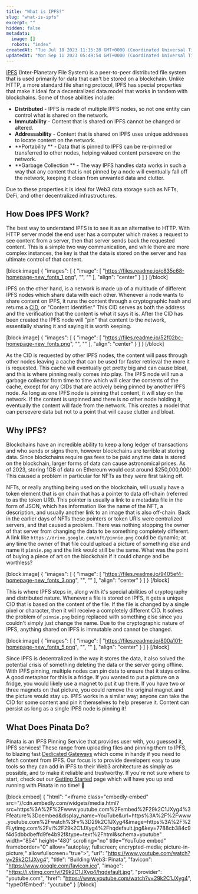 ```yaml
---
title: "What is IPFS?"
slug: "what-is-ipfs"
excerpt: ""
hidden: false
metadata: 
  image: []
  robots: "index"
createdAt: "Tue Jul 18 2023 11:15:28 GMT+0000 (Coordinated Universal Time)"
updatedAt: "Mon Sep 11 2023 05:49:54 GMT+0000 (Coordinated Universal Time)"
---
```

[IPFS](https://ipfs.io) (Inter-Planetary File System) is a peer-to-peer distributed file system that is used primarily for data that can't be stored on a blockchain. Unlike HTTP, a more standard file sharing protocol, IPFS has special properties that make it ideal for a decentralized data model that works in tandem with blockchains. Some of those abilities include:

- **Distributed** - IPFS is made of multiple IPFS nodes, so not one entity can control what is shared on the network.
- **Immutability** - Content that is shared on IPFS cannot be changed or altered.
- **Addressability** - Content that is shared on IPFS uses unique addresses to locate content on the network. 
- **Portability ** - Data that is pinned to IPFS can be re-pinned or transferred to other nodes, helping valued content persevere on the network.
- **Garbage Collection ** -  The way IPFS handles data works in such a way that any content that is not pinned by a node will eventually fall off the network, keeping it clean from unwanted data and clutter.

Due to these properties it is ideal for Web3 data storage such as NFTs, DeFi, and other decentralized infrastructures. 

## How Does IPFS Work?

The best way to understand IPFS is to see it as an alternative to HTTP. With HTTP server model the end user has a computer which makes a request to see content from a server, then that server sends back the requested content. This is a simple two way communication, and while there are more complex instances, the key is that the data is stored on the server and has ultimate control of that content. 

[block:image]
{
  "images": [
    {
      "image": [
        "https://files.readme.io/c835c68-homepage-new_fonts_1.png",
        "",
        ""
      ],
      "align": "center"
    }
  ]
}
[/block]


IPFS on the other hand, is a network is made up of a multitude of different IPFS nodes which share data with each other. Whenever a node wants to share content on IPFS, it runs the content through a cryptographic hash and returns a [CID](doc:cids), or "Content Identifier." This CID serves as both the address and the verification that the content is what it says it is. After the CID has been created the IPFS node will "pin" that content to the network, essentially sharing it and saying it is worth keeping. 

[block:image]
{
  "images": [
    {
      "image": [
        "https://files.readme.io/52f02bc-homepage-new_fonts.png",
        "",
        ""
      ],
      "align": "center"
    }
  ]
}
[/block]


As the CID is requested by other IPFS nodes, the content will pass through other nodes leaving a cache that can be used for faster retrieval the more it is requested. This cache will eventually get pretty big and can cause bloat, and this is where pinning really comes into play. The IPFS node will run a garbage collector from time to time which will clear the contents of the cache, except for any CIDs that are actively being pinned by another IPFS node. As long as one IPFS node is pinning that content, it will stay on the network. If the content is unpinned and there is no other node holding it, eventually the content will fade from the network. This creates a model that can persevere data but not to a point that will cause clutter and bloat. 

## Why IPFS?

Blockchains have an incredible ability to keep a long ledger of transactions and who sends or signs them, however blockchains are terrible at storing data. Since blockchains require gas fees to be paid anytime data is stored on the blockchain, larger forms of data can cause astronomical prices. As of 2023, storing 1GB of data on Ethereum would cost around $250,000,000! This caused a problem in particular for NFTs as they were first taking off. 

NFTs, or really anything being used on the blockchain, will usually have a token element that is on chain that has a pointer to data off-chain (referred to as the token URI). This pointer is usually a link to a metadata file in the form of JSON, which has information like the name of the NFT, a description, and usually another link to an image that is also off-chain. Back in the earlier days of NFTs these pointers or token URIs were centralized servers, and that caused a problem. There was nothing stopping the owner of that server from changing the data to be something completely different. A link like `https://drive.google.com/nft/pinnie.png` could be dynamic; at any time the owner of that file could upload a picture of something else and name it `pinnie.png` and the link would still be the same. What was the point of buying a piece of art on the blockchain if it could change and be worthless? 

[block:image]
{
  "images": [
    {
      "image": [
        "https://files.readme.io/9405ef4-homepage-new_fonts_3.png",
        "",
        ""
      ],
      "align": "center"
    }
  ]
}
[/block]


This is where IPFS steps in, along with it's special abilities of cryptography and distributed nature. Whenever a file is stored on IPFS, it gets a unique CID that is based on the content of the file. If the file is changed by a single pixel or character, then it will receive a completely different CID. It solves the problem of `pinnie.png` being replaced with something else since you couldn't simply just change the name. Due to the cryptographic nature of IPFS, anything shared on IPFS is immutable and cannot be changed. 

[block:image]
{
  "images": [
    {
      "image": [
        "https://files.readme.io/800a101-homepage-new_fonts_5.png",
        "",
        ""
      ],
      "align": "center"
    }
  ]
}
[/block]


Since IPFS is decentralized in the way it stores the data, it also solved the potential crisis of something deleting the data or the server going offline. With IPFS pinning, multiple nodes can pin data to ensure that it stays online. A good metaphor for this is a fridge. If you wanted to put a picture on a fridge, you would likely use a magnet to put it up there. If you have two or three magnets on that picture, you could remove the original magnet and the picture would stay up. IPFS works in a similar way; anyone can take the CID for some content and pin it themselves to help preserve it. Content can persist as long as a single IPFS node is pinning it! 

## What Does Pinata Do?

Pinata is an IPFS Pinning Service that provides user with, you guessed it, IPFS services! These range from uploading files and pinning them to IPFS, to blazing fast [Dedicated Gateways](doc:how-to-i-use-my-gateway) which come in handy if you need to fetch content from IPFS. Our focus is to provide developers easy to use tools so they can add in IPFS to their Web3 architecture as simply as possible, and to make it reliable and trustworthy. If you're not sure where to start, check out our [Getting Started](doc:getting-started) page which will have you up and running with Pinata in no time! 🚀

[block:embed]
{
  "html": "<iframe class=\"embedly-embed\" src=\"//cdn.embedly.com/widgets/media.html?src=https%3A%2F%2Fwww.youtube.com%2Fembed%2F29k2C1JXyg4%3Ffeature%3Doembed&display_name=YouTube&url=https%3A%2F%2Fwww.youtube.com%2Fwatch%3Fv%3D29k2C1JXyg4&image=https%3A%2F%2Fi.ytimg.com%2Fvi%2F29k2C1JXyg4%2Fhqdefault.jpg&key=7788cb384c9f4d5dbbdbeffd9fe4b92f&type=text%2Fhtml&schema=youtube\" width=\"854\" height=\"480\" scrolling=\"no\" title=\"YouTube embed\" frameborder=\"0\" allow=\"autoplay; fullscreen; encrypted-media; picture-in-picture;\" allowfullscreen=\"true\"></iframe>",
  "url": "https://www.youtube.com/watch?v=29k2C1JXyg4",
  "title": "Building Web3: Pinata",
  "favicon": "https://www.google.com/favicon.ico",
  "image": "https://i.ytimg.com/vi/29k2C1JXyg4/hqdefault.jpg",
  "provider": "youtube.com",
  "href": "https://www.youtube.com/watch?v=29k2C1JXyg4",
  "typeOfEmbed": "youtube"
}
[/block]
